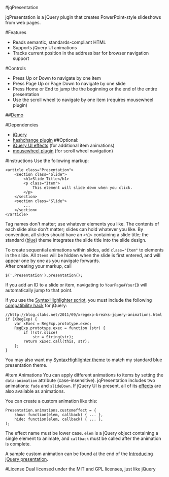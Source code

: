 #jqPresentation

jqPresentation is a jQuery plugin that creates PowerPoint-style slideshows from web pages.

#Features
 - Reads semantic, standards-compliant HTML
 - Supports jQuery UI animations
 - Tracks current position in the address bar for browser navigation support

#Controls
 - Press Up or Down to navigate by one item
 - Press Page Up or Page Down to navigate by one slide
 - Press Home or End to jump the the beginning or the end of the entire presentation
 - Use the scroll wheel to navigate by one item (requires mousewheel plugin)

##[Demo](http://jqPresentation.slaks.net/Introducing-jQuery)

#Dependencies
 - [jQuery](http://jquery.com)
 - [hashchange plugin](https://github.com/cowboy/jquery-hashchange/)
##Optional:
 - [jQuery UI effects](http://jqueryui.com)  (for additional item animations)
 - [mousewheel plugin](https://github.com/brandonaaron/jquery-mousewheel) (for scroll wheel navigation)

#Instructions
Use the following markup:

    <article class="Presentation">
        <section class="Slide">
            <h1>Slide Title</h1>
            <p class="Item">
                This element will slide down when you click.
			</p>
		</section>
        <section class="Slide">
			...
		</section>
	</article>

Tag names don't matter; use whatever elements you like.  The contents of each slide also don't matter; slides can hold whatever you like.  By convention, all slides should have an `<h1>` containing a slide title; the standard ([blue](https://github.com/SLaks/jqPresentation/blob/master/Source/CSS/jqPresentation.Blue.css)) theme integrates the slide title into the slide design.

To create sequential animations within slides, add `class="Item"` to elements in the slide.  All `Item`s will be hidden when the slide is first entered, and will appear one by one as you navigate forwards.  
After creating your markup, call

	$('.Presentation').presentation();

If you add an ID to a slide or item, navigating to `YourPage#YourID` will automatically jump to that point.

If you use the [SyntaxHighlighter script](http://alexgorbatchev.com/SyntaxHighlighter/), you must include the following [compatibility hack](http://blog.slaks.net/2011/09/xregexp-breaks-jquery-animations.html) for jQuery:

    //http://blog.slaks.net/2011/09/xregexp-breaks-jquery-animations.html
    if (XRegExp) {
        var xExec = RegExp.prototype.exec;
        RegExp.prototype.exec = function (str) {
            if (!str.slice)
                str = String(str);
            return xExec.call(this, str);
        };
    }

You may also want my [SyntaxHighlighter theme](https://github.com/SLaks/jqPresentation/blob/master/Demos/SyntaxHighlighter/shCore.Blue.css) to match my standard blue presentation theme.

#Item Animations
You can apply different animations to items by setting the `data-animation` attribute (case-insensitive).  jqPresentation includes two animations: `fade` and `slideDown`.  If jQuery UI is present, all of its [effects](http://jqueryui.com/demos/effect/) are also available as animations.

You can create a custom animation like this:

	Presentation.animations.customeffect = {
		show: function(elem, callback) { ... },
		hide: function(elem, callback) { ... },
	);

The effect name must be lower case.  `elem` is a jQuery object containing a single element to animate, and `callback` must be called after the animation is complete.

A sample custom animation can be found at the end of the [Introducing jQuery presentation](https://github.com/SLaks/jqPresentation/blob/master/Demos/Introducing-jQuery/index.html#L1216).

#License
 Dual licensed under the MIT and GPL licenses, just like jQuery